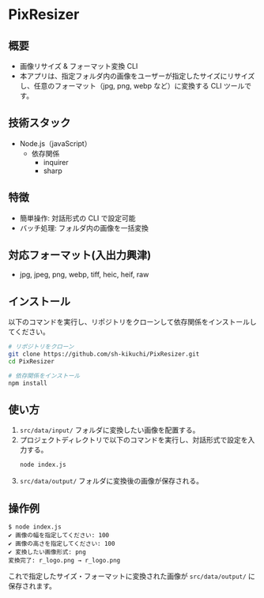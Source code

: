 # PixResizer 

## 概要
- 画像リサイズ & フォーマット変換 CLI
- 本アプリは、指定フォルダ内の画像をユーザーが指定したサイズにリサイズし、任意のフォーマット（jpg, png, webp など）に変換する CLI ツールです。

## 技術スタック
- Node.js（javaScript）
  - 依存関係
    - inquirer
    - sharp

## 特徴
- 簡単操作: 対話形式の CLI で設定可能
- バッチ処理: フォルダ内の画像を一括変換

## 対応フォーマット(入出力興津)
- jpg, jpeg, png, webp, tiff, heic, heif, raw

## インストール
以下のコマンドを実行し、リポジトリをクローンして依存関係をインストールしてください。

```sh
# リポジトリをクローン
git clone https://github.com/sh-kikuchi/PixResizer.git
cd PixResizer

# 依存関係をインストール
npm install
```

## 使い方
1. `src/data/input/` フォルダに変換したい画像を配置する。
2. プロジェクトディレクトリで以下のコマンドを実行し、対話形式で設定を入力する。
   ```sh
   node index.js
   ```
3. `src/data/output/` フォルダに変換後の画像が保存される。

## 操作例
```
$ node index.js     
✔ 画像の幅を指定してください: 100
✔ 画像の高さを指定してください: 100
✔ 変換したい画像形式: png
変換完了: r_logo.png → r_logo.png
```

これで指定したサイズ・フォーマットに変換された画像が `src/data/output/` に保存されます。